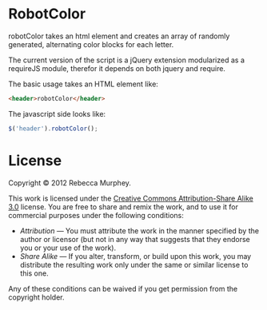 # RobotColor

robotColor takes an html element and creates an array of randomly generated, alternating color blocks for each letter.

The current version of the script is a jQuery extension modularized as a requireJS module, therefor it depends on both jquery and require.

The basic usage takes an HTML element like:

```html
<header>robotColor</header>
```

The javascript side looks like:

```javascript
$('header').robotColor();
```

# License

Copyright &copy; 2012 Rebecca Murphey.

This work is licensed under the [Creative Commons Attribution-Share Alike 3.0](http://creativecommons.org/licenses/by-sa/3.0/)
license. You are free to share and remix the work, and to use it for commercial
purposes under the following conditions:

- *Attribution* — You must attribute the work in the manner specified by the
  author or licensor (but not in any way that suggests that they endorse you or
  your use of the work).
- *Share Alike* — If you alter, transform, or build upon this work, you may
  distribute the resulting work only under the same or similar license to this
  one.

Any of these conditions can be waived if you get permission from the copyright
holder.